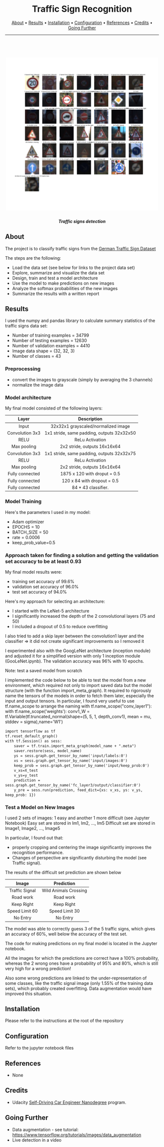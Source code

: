 
[//]: # (Image References)

[image1]: ./readmefiles/all_traffic_signs.png "Visualization"

<h1 align="center">Traffic Sign Recognition</h1>
<p align="center">
  <a href="#about">About</a> •
  <a href="#results">Results</a> •
  <a href="#installation">Installation</a> •
  <a href="#configuration">Configuration</a> •
  <a href="#references">References</a> •
  <a href="#credits">Credits</a> •
  <a href="#going-further">Going Further</a>
</p>

---

<h1 align="center">
  <br>
  <a href="https://github.com/VinBots/robots_clp"><img src="./readmefiles/all_traffic_signs.png" width = 500, alt="traffic signs"></a>
</h1>
<h5 align="center">Traffic signs detection</h2>

## About

The project is to classify traffic signs from the [German Traffic Sign Dataset](https://benchmark.ini.rub.de/?section=gtsrb&subsection=dataset)

The steps are the following:
* Load the data set (see below for links to the project data set)
* Explore, summarize and visualize the data set
* Design, train and test a model architecture
* Use the model to make predictions on new images
* Analyze the softmax probabilities of the new images
* Summarize the results with a written report


## Results

I used the numpy and pandas library to calculate summary statistics of the traffic signs data set:
* Number of training examples = 34799
* Number of testing examples = 12630
* Number of validation examples = 4410
* Image data shape = (32, 32, 3)
* Number of classes = 43

### Preprocessing

 * convert the images to grayscale (simply by averaging the 3 channels)
 * normalize the image data


### Model architecture

My final model consisted of the following layers:

| Layer         		|     Description	        					| 
|:---------------------:|:---------------------------------------------:| 
| Input         		| 32x32x1 grayscaled/normalized image   		| 
| Convolution 3x3     	| 1x1 stride, same padding, outputs 32x32x50 	|
| RELU					|ReLu Activation								|
| Max pooling	      	| 2x2 stride,  outputs 16x16x64 				|
| Convolution 3x3     	| 1x1 stride, same padding, outputs 32x32x75 	|
| RELU					|ReLu Activation			    				|
| Max pooling	      	| 2x2 stride,  outputs 16x16x64 				|
| Fully connected		|1875 x 120 with droput = 0.5       		    |
| Fully connected		|120 x 84 with dropout = 0.5        		    |
| Fully connected		|84 * 43 classifier.        				    |


### Model Training

Here's the parameters I used in my model:
* Adam optimizer
* EPOCHS = 10
* BATCH_SIZE = 50
* rate = 0.0006
* keep_prob_value=0.5


### Approach taken for finding a solution and getting the validation set accuracy to be at least 0.93

My final model results were:
* training set accuracy of 99.6%
* validation set accuracy of 96.0% 
* test set accuracy of 94.0%

Here's my approach for selecting an architecture:
* I started with the LeNet-5 architecture
* I significantly increased the depth of the 2 convolutional layers (75 and 50)
* I included a dropout of 0.5 to reduce overfitting

I also tried to add a skip layer between the convolution1 layer and the classifier
=> it did not create significant improvements so I removed it
 
I experimented also with the GoogLeNet architecture (inception module) and adjusted it for a simplified version with only 1 inception module (GooLeNet.ipynb). The validation accuracy was 96% with 10 epochs.


Note: test a saved model from scratch

I implemented the code below to be able to test the model from a new environment, which required not only to import saved data but the model structure (with the function import_meta_graph). It required to rigorously name the tensors of the models in order to fetch them later, especially the input and output tensors.
In particular, I found very useful to use tf.name_scope to arrange the naming
with tf.name_scope("conv_layer1"):
    with tf.name_scope('weights'):
        conv1_W = tf.Variable(tf.truncated_normal(shape=(5, 5, 1, depth_conv1), mean = mu, stddev = sigma),name='W1')

```
import tensorflow as tf
tf.reset_default_graph()
with tf.Session() as sess:
    saver = tf.train.import_meta_graph(model_name + ".meta")
    saver.restore(sess, model_name)
    ys = sess.graph.get_tensor_by_name('input/labels:0')
    xs = sess.graph.get_tensor_by_name('input/images:0')
    keep_prob = sess.graph.get_tensor_by_name('input/keep_prob:0')
    v_xs=X_test
    v_ys=y_test
    prediction = sess.graph.get_tensor_by_name('fc_layer3/output/classifier:0')
    y_pre = sess.run(prediction, feed_dict={xs: v_xs, ys: v_ys, keep_prob: 1})
```

### Test a Model on New Images

I used 2 sets of images: 1 easy and another 1 more difficult (see Jupyter Notebook)
Easy set are stored in Im1, Im2, ..., Im5
Difficult set are stored in Image1, Image2, ..., Image5

In particular, I found out that:
* properly cropping and centering the image significantly improves the recognition performance. 
* Changes of perspective are significantly disturbing the model (see Traffic signal).


The results of the difficult set prediction are shown below

| Image			             |     Prediction	        				| 
|:---------------------:|:---------------------------------------------:| 
| Traffic Signal      		| Wild Animals Crossing   					| 
| Road work     			| Road work 								|
| Keep Right				| Keep Right								|
| Speed Limit 60      		| Speed Limit 30			 				|
| No Entry			        | No Entry				        			|


The model was able to correctly guess 3 of the 5 traffic signs, which gives an accuracy of 60%, well below the accuracy of the test set.


The code for making predictions on my final model is located in the Jupyter notebook.

All the images for which the predictions are correct have a 100% probability, whereas the 2 wrong ones have a probability of 95% and 80%, which is still very high for a wrong prediction!

Also some wrong predictions are linked to the under-representation of some classes, like the traffic signal image (only 1.55% of the training data sets), which probably created overfitting. Data augmentation would have improved this situation.


## Installation

Please refer to the instructions at the root of the repository

## Configuration

Refer to the jupyter notebook files

## References

* None 

## Credits

* Udacity [Self-Driving Car Engineer Nanodegree](https://www.udacity.com/course/self-driving-car-engineer-nanodegree--nd013) program.  

## Going Further

* Data augmentation - see tutorial: https://www.tensorflow.org/tutorials/images/data_augmentation
* Live detection in a video
